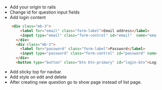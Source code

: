 * Add your origin to rails
* Change id for question input fields
* Add login content
```html
    <div class="mb-3">
        <label for="email" class="form-label">Email address</label>
        <input type="email" class="form-control" id="email"  name="email" placeholder="name@example.com">
      </div>
      <div class="mb-3">
        <label for="password" class="form-label">Password</label>
        <input type="password" class="form-control" id="password" name="password" rows="3">
      </div>
      <button type="button" class="btn btn-primary" id="login-btn">Login</button>
```
* Add sticky top for navbar.
* Add style on edit and delete
* After creating new question go to show page instead of list page.